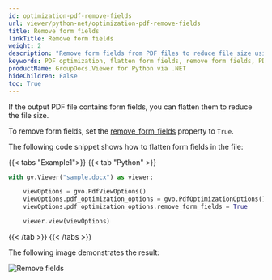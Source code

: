 ```yaml
---
id: optimization-pdf-remove-fields
url: viewer/python-net/optimization-pdf-remove-fields
title: Remove form fields
linkTitle: Remove form fields
weight: 2
description: "Remove form fields from PDF files to reduce file size using GroupDocs.Viewer's optimization options."
keywords: PDF optimization, flatten form fields, remove form fields, PDF size reduction, PDF conversion, GroupDocs.Viewer, PDF rendering
productName: GroupDocs.Viewer for Python via .NET
hideChildren: False
toc: True
---
```

If the output PDF file contains form fields, you can flatten them to reduce the file size.

To remove form fields, set the [remove_form_fields](https://reference.groupdocs.com/viewer/python-net/groupdocs.viewer.options/pdfoptimizationoptions/#properties) property to `True`.

The following code snippet shows how to flatten form fields in the file:

{{< tabs "Example1">}}
{{< tab "Python" >}}
```python
with gv.Viewer("sample.docx") as viewer:

    viewOptions = gvo.PdfViewOptions()
    viewOptions.pdf_optimization_options = gvo.PdfOptimizationOptions()
    viewOptions.pdf_optimization_options.remove_form_fields = True

    viewer.view(viewOptions)
```
{{< /tab >}}
{{< /tabs >}}

The following image demonstrates the result:

![Remove fields](/viewer/net/images/developer-guide/pdf-rendering/optimization/optimization-pdf-remove-fields.png)